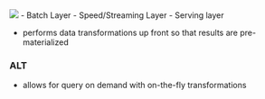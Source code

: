 
<img src='https://images.ctfassets.net/1d31s1aajogl/75oj8kw8nZ0Fyqe3GUxF7n/73ed92f5047efbdaa52fd537a8ddd72e/lambda.png' />
- Batch Layer
- Speed/Streaming Layer
- Serving layer

- performs data transformations up front so that results are pre-materialized


### ALT
- allows for query on demand with on-the-fly transformations